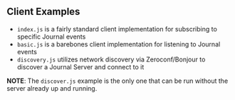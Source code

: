 ## Client Examples

- `index.js` is a fairly standard client implementation for subscribing to specific
Journal events
- `basic.js` is a barebones client implementation for listening to Journal events
- `discovery.js` utilizes network discovery via Zeroconf/Bonjour to discover a Journal
Server and connect to it

**NOTE**: The `discover.js` example is the only one that can be run without the server
already up and running.
